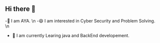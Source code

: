 ## Hi there 👋

-👋 I am AYA. \n
-😄 I am interested in Cyber Security and Problem Solving. \n
- 🌱 I am currently Learing java and BackEnd developement.

<!--
**AyaMrm/AyaMrm** is a ✨ _special_ ✨ repository because its `README.md` (this file) appears on your GitHub profile.

Here are some ideas to get you started:

- 🔭 I’m currently working on ...
- 🌱 I’m currently learning ...
- 👯 I’m looking to collaborate on ...
- 🤔 I’m looking for help with ...
- 💬 Ask me about ...
- 📫 How to reach me: ...
- 😄 Pronouns: ...
- ⚡ Fun fact: ...
-->
